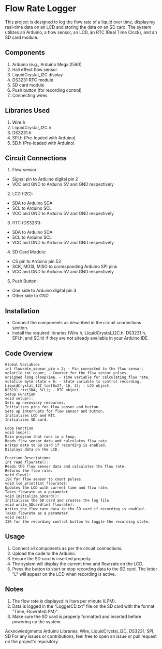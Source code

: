 # Flow Rate Logger
This project is designed to log the flow rate of a liquid over time, displaying real-time data on an LCD and storing the data on an SD card. The system utilizes an Arduino, a flow sensor, an LCD, an RTC (Real Time Clock), and an SD card module.

## Components
1. Arduino (e.g., Arduino Mega 2560)
2. Hall effect flow sensor
3. LiquidCrystal_I2C display
4. DS3231 RTC module
5. SD card module
6. Push button (for recording control)
7. Connecting wires
## Libraries Used
1. Wire.h
2. LiquidCrystal_I2C.h
3. DS3231.h
4. SPI.h (Pre-loaded with Arduino)
5. SD.h (Pre-loaded with Arduino)
## Circuit Connections
1. Flow sensor:
* Signal pin to Arduino digital pin 2
* VCC and GND to Arduino 5V and GND respectively
2. LCD (I2C):
* SDA to Arduino SDA
* SCL to Arduino SCL
* VCC and GND to Arduino 5V and GND respectively
3. RTC (DS3231):
* SDA to Arduino SDA
* SCL to Arduino SCL
* VCC and GND to Arduino 5V and GND respectively
4. SD Card Module:
* CS pin to Arduino pin 53
* SCK, MOSI, MISO to corresponding Arduino SPI pins
* VCC and GND to Arduino 5V and GND respectively
5. Push Button:
* One side to Arduino digital pin 3
* Other side to GND
## Installation
* Connect the components as described in the circuit connections section.
* Install the required libraries (Wire.h, LiquidCrystal_I2C.h, DS3231.h, SPI.h, and SD.h) if they are not already available in your Arduino IDE.
## Code Overview
```
Global Variables
int flowrate_sensor_pin = 2; - Pin connected to the flow sensor.
volatile int count; - Counter for the flow sensor pulses.
unsigned long cloopTime; - Time variable for calculating flow rate.
volatile byte state = 0; - State variable to control recording.
LiquidCrystal_I2C lcd(0x27, 16, 2); - LCD object.
DS3231 rtc(SDA, SCL); - RTC object.
Setup Function
void setup(): 
Sets up necessary resources.
Initializes pins for flow sensor and button.
Sets up interrupts for flow sensor and button.
Initializes LCD and RTC.
Initializes SD card.

Loop Function
void loop():
Main program that runs in a loop.
Reads flow sensor data and calculates flow rate.
Writes data to SD card if recording is enabled.
Displays data on the LCD.

Function Descriptions
int read_flowrate():
Reads the flow sensor data and calculates the flow rate.
Returns the flow rate.
void flow():
ISR for flow sensor to count pulses.
void lcd_print(int flowrate):
Updates the LCD with current time and flow rate.
Takes flowrate as a parameter.
void Initialize_SDcard():
Initializes the SD card and creates the log file.
void write_SDcard(int flowrate):
Writes the flow rate data to the SD card if recording is enabled.
Takes flowrate as a parameter.
void rec():
ISR for the recording control button to toggle the recording state.

```

## Usage
1. Connect all components as per the circuit connections.
2. Upload the code to the Arduino.
3. Ensure the SD card is inserted properly.
4. The system will display the current time and flow rate on the LCD.
5. Press the button to start or stop recording data to the SD card. The letter "L" will appear on the LCD when recording is active.
## Notes
1. The flow rate is displayed in liters per minute (LPM).
2. Data is logged in the "LoggerCD.txt" file on the SD card with the format "Time, Flowrate(LPM)".
3. Make sure the SD card is properly formatted and inserted before powering up the system.

Acknowledgments
Arduino
Libraries: Wire, LiquidCrystal_I2C, DS3231, SPI, SD
For any issues or contributions, feel free to open an issue or pull request on the project's repository.
